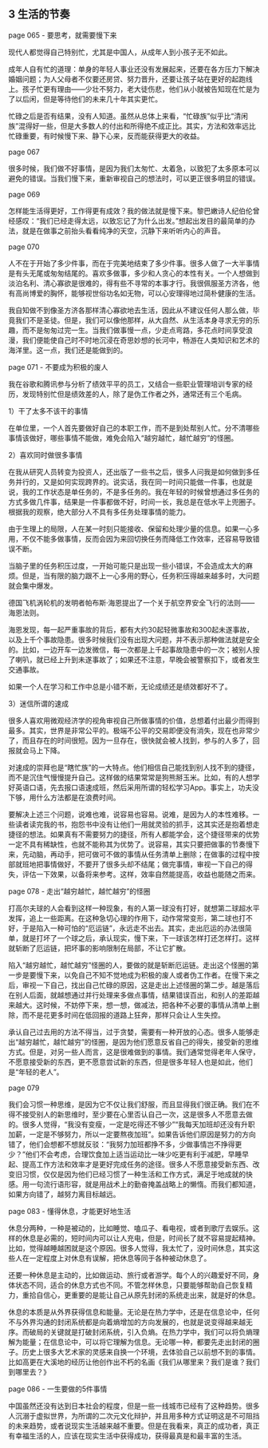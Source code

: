 ## 3 生活的节奏

page 065 - 要思考，就需要慢下来

现代人都觉得自己特别忙，尤其是中国人，从成年人到小孩子无不如此。

成年人自有忙的道理：单身的年轻人事业还没有发展起来，还要在各方压力下解决婚姻问题；为人父母者不仅要还房贷、努力晋升，还要让孩子站在更好的起跑线上。孩子忙更有理由——少壮不努力，老大徒伤悲，他们从小就被告知现在忙是为了以后闲，但是等待他们的未来几十年其实更忙。

忙碌之后是否有结果，没有人知道。虽然从总体上来看，“忙碌族”似乎比“清闲族”混得好一些，但是大多数人的付出和所得绝不成正比。其实，方法和效率远比忙碌重要，有时候慢下来、静下心来，反而能获得更大的收益。

page 067

很多时候，我们做不好事情，是因为我们太匆忙、太着急，以致犯了太多原本可以避免的错误。当我们慢下来，重新审视自己的想法时，可以更正很多明显的错误。

page 069

怎样能生活得更好，工作得更有成效？我的做法就是慢下来。黎巴嫩诗人纪伯伦曾经感叹：“我们已经走得太远，以致忘记了为什么出发。”想起出发目的最简单的办法，就是在做事之前抬头看看纯净的天空，沉静下来听听内心的声音。

page 070

人不在于开始了多少件事，而在于完美地结束了多少件事。很多人做了一大半事情是有头无尾或匆匆结尾的。喜欢多做事，多少和人贪心的本性有关。一个人想做到淡泊名利、清心寡欲是很难的，得有些不寻常的本事才行。我很佩服圣方济各，他有高尚博爱的胸怀，能够视世俗功名如无物，可以心安理得地过简朴健康的生活。

我自知做不到像圣方济各那样清心寡欲地去生活，因此从不建议任何人那么做，毕竟我们不是圣徒。但是，我们可以像他那样，从大自然、从生活本身寻求无穷的乐趣，而不是匆匆过完一生。当我们做事慢一点，少走点弯路，多花点时间享受浪漫，我们便能使自己时不时地沉浸在奇思妙想的长河中，畅游在人类知识和艺术的海洋里。这一点，我们还是能做到的。

page 071 - 不要成为积极的废人

我在谷歌和腾讯参与分析了绩效平平的员工，又结合一些职业管理培训专家的经历，发现特别忙但是绩效差的人，除了是伪工作者之外，通常还有三个毛病。

1）干了太多不该干的事情

在单位里，一个人首先要做好自己的本职工作，而不是到处帮别人忙。分不清哪些事情该做好，哪些事情不能做，难免会陷入“越穷越忙，越忙越穷”的怪圈。

2）喜欢同时做很多事情

在我从研究人员转变为投资人，还出版了一些书之后，很多人问我是如何做到多任务并行的，又是如何实现跨界的。说实话，我在同一时间只能做一件事，也就是说，我的工作状态是单任务的，不是多任务的。我在年轻的时候曾想通过多任务的方式多做几件事，结果是一件事都做不好，时间一长，我总是在低水平上兜圈子。根据我的观察，绝大部分人不具有多任务处理事情的能力。

由于生理上的局限，人在某一时刻只能接收、保留和处理少量的信息。如果一心多用，不仅不能多做事情，反而会因为来回切换任务而降低工作效率，还容易导致错误不断。

当脑子里的任务积压过度，一开始可能只是出现一些小错误，不会造成太大的麻烦。但是，当有限的脑力跟不上一心多用的野心，任务积压得越来越多时，大问题就会集中爆发。

德国飞机涡轮机的发明者帕布斯·海恩提出了一个关于航空界安全飞行的法则——海恩法则。

海恩发现，每一起严重事故的背后，都有大约30起轻微事故和300起未遂事故，以及上千个事故隐患。很多时候我们没有出现大问题，并不表示那种做法就是安全的。比如，一边开车一边发微信，每一次都是上千起事故隐患中的一次；被别人按了喇叭，就已经上升到未遂事故了；如果还不注意，早晚会被警察扣下，或者发生交通事故。

如果一个人在学习和工作中总是小错不断，无论成绩还是绩效都好不了。

3）迷信所谓的速成

很多人喜欢用微观经济学的视角审视自己所做事情的价值，总想着付出最少而得到最多。其实，世界是非常公平的。极端不公平的交易即便没有消失，现在也非常少了，而且存在的时间很短。因为一旦存在，很快就会被人找到，参与的人多了，回报就会马上下降。

对速成的崇拜也是“瞎忙族”的一大特点。他们相信自己能找到别人找不到的捷径，而不是沉住气慢慢提升自己。这样做的结果常常是狗熊掰玉米。比如，有的人想学好英语口语，先去报口语速成班，然后采用所谓的轻松学习App。事实上，功夫没下够，用什么方法都是在浪费时间。


要解决上述三个问题，说难也难，说容易也容易。说难，是因为人的本性难移。一些读者读完我的书，抱怨书中没有让他们一用就灵验的抓手，这其实还是抱着想走捷径的想法。如果真有不需要努力的捷径，所有人都能学会，这个捷径带来的优势一定不具有稀缺性，也就不能称其为优势了。说容易，其实只要把做事的节奏慢下来，先动脑，再动手，把可做可不做的事情从任务清单上删除；在做事的过程中按部就班地把事情做好，不要开了很多头却不结尾；做完事情，审视一下自己的得失，评估一下效果，以备将来参考。这样，效率自然能提高，收益也能随之而来。

page 078 - 走出“越穷越忙，越忙越穷”的怪圈

打高尔夫球的人会看到这样一种现象，有的人第一球没有打好，就想第二球超水平发挥，追上一些距离。在这种急切心理的作用下，动作常常变形，第二球也打不好，于是陷入一种可怕的“厄运链”，永远走不出去。其实，走出厄运的办法很简单，就是打坏了一个球之后，承认现实，慢下来，下一球该怎样打还怎样打。这样就斩断了厄运链，把坏事的影响限制在局部，不让它扩散。

陷入“越穷越忙，越忙越穷”怪圈的人，要做的就是斩断厄运链。走出这个怪圈的第一步是要慢下来，以免自己不知不觉地成为积极的废人或者伪工作者。在慢下来之后，审视一下自己，找出自己忙碌的原因，这是走出上述怪圈的第二步。越是落后在别人后面，就越想通过并行处理来多做点事情，结果错误百出，和别人的差距越来越大。这时候，不妨停下来，想一想，做减法，把各种不必要的事情从清单上删除，而不是花更多时间在低回报的道路上狂奔，那样只会让人生失控。

承认自己过去用的方法不得当，过于贪婪，需要有一种开放的心态。很多人能够走出“越穷越忙，越忙越穷”的怪圈，是因为他们愿意反省自己的得失，接受新的思维方式。但是，对另一些人而言，这是很难做到的事情。我们通常觉得老年人保守，不愿意接受新的东西，更不愿意尝试新的东西，但是很多年轻人也是如此，他们是“年轻的老人”。

page 079

我们会习惯一种思维，是因为它不仅让我们舒服，而且显得我们很正确。我们在不得不接受别人的新思维时，至少要在心里否认自己一次，这是很多人不愿意去做的。很多人觉得，“我没有变瘦，一定是吃得还不够少”“我每天加班却还没有升职加薪，一定是不够努力，所以一定要熬夜加班”。如果告诉他们原因是努力的方向错了，他们会想都不想就反驳：“我努力加班都挣不多，少做事情岂不挣得更少？”他们不会考虑，合理饮食加上适当运动比一味少吃更有利于减肥，早睡早起、提高工作方法和效率才是更好完成任务的途径。很多人不愿意接受新东西、改变旧习惯，仅仅是因为他们已经习惯了一种生活和工作方式，满足于地成就的快感。用一句流行语形容，就是用战术上的勤奋掩盖战略上的懒惰。而我们都知道，如果方向错了，越努力离目标越远。

page 083 - 懂得休息，才能更好地生活

休息分两种，一种是被动的，比如睡觉、嗑瓜子、看电视，或者到歌厅去娱乐。这样的休息是必需的，短时间内可以让人充电，但是，时间长了就不容易提起精神。比如，觉得越睡越困就是这个原因。很多人觉得，我太忙了，没时间休息，其实这些人在一定程度上对休息有误解，把休息等同于各种被动休息了。

还要一种休息是主动的，比如做运动、旅行或者游学。每个人的兴趣爱好不同，身体状态不同，适合的休息方式也不同。不管怎样休息，只要能够帮助自己恢复精力，重拾自信心，更重要的是能让自己从原先封闭的系统走出来，就是好的休息。

休息的本质是从外界获得信息和能量。无论是在热力学中，还是在信息论中，任何不与外界沟通的封闭系统都是向着熵增加的方向发展的，也就是说变得越来越无序。而破局的关键就是打破封闭系统，引入负熵。在热力学中，我们可以将负熵理解为能量；在信息论中，可以将它理解为信息。无论哪一种，都要先走出封闭的圈子。历史上很多大艺术家的灵感来自换一个环境，去体验自己以前想不到的事情。比如高更在大溪地的经历让他创作出不朽的名画《我们从哪里来？我们是谁？我们到哪里去？》

page 086 - 一生要做的5件事情

中国虽然还没有达到日本社会的程度，但是一些一线城市已经有了这种趋势。很多人沉溺于虚拟世界，为所谓的二次元文化辩护，并且用多种方式证明这是不可阻挡的未来趋势，或者说现实生活越来越不重要。但是在我看来，真正的成功者，真正有幸福生活的人，应该在现实生活中获得成功，获得最真是和最丰富的生活。
